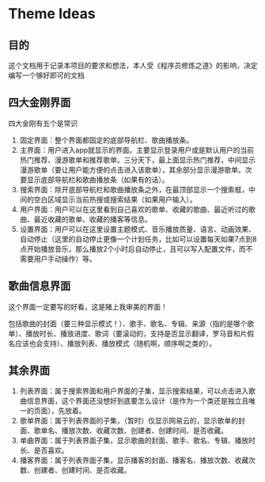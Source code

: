 # Theme Ideas

## 目的

这个文档用于记录本项目的要求和想法，本人受《程序员修炼之道》的影响，决定编写一个够好即可的文档

## 四大金刚界面

四大金刚有五个是常识

1. 固定界面：整个界面都固定的底部导航栏、歌曲播放条。
2. 主界面：用户进入app就显示的界面。主要显示登录用户或是默认用户的当前热门推荐、漫游歌单和推荐歌单。三分天下，最上面显示热门推荐，中间显示漫游歌单（要让用户能方便的点击进入该歌单），其余部分显示漫游歌单。次要显示底部导航栏和歌曲播放条（如果有的话）。
3. 搜索界面：除开底部导航栏和歌曲播放条之外，在最顶部显示一个搜索框，中间的空白区域显示当前热搜或搜索结果（如果用户输入）。
4. 用户界面：用户可以在这里看到自己喜欢的歌单、收藏的歌曲、最近听过的歌曲、最近收藏的歌单、收藏的播客等信息。
5. 设置界面：用户可以在这里设置主题模式、音乐播放质量、语言、动画效果、自动停止（这里的自动停止更像一个计划任务，比如可以设置每天如果7点到8点开始播放音乐，那么播放2个小时后自动停止，且可以写入配置文件，而不需要用户手动操作）等。

## 歌曲信息界面

这个界面一定要写的好看，这是赌上我审美的界面！

包括歌曲的封面（要三种显示模式！）、歌手、歌名、专辑、来源（指的是哪个歌单）、播放时长、播放进度、歌词（要滚动的，支持是否显示翻译，罗马音和片假名应该也会支持）、播放列表、播放模式（随机啊，顺序啊之类的）。

## 其余界面

1. 列表界面：属于搜索界面和用户界面的子集，显示搜索结果，可以点击进入歌曲信息界面，这个界面还没想好到底要怎么设计（是作为一个类还是独立且唯一的页面），先放着。
2. 歌单界面：属于列表界面的子集，（暂时）仅显示网易云的，显示歌单的封面、歌单名、播放次数、收藏次数、创建者、创建时间、是否收藏。
3. 单曲界面：属于列表界面子集，显示歌曲的封面、歌手、歌名、专辑、播放时长、是否喜欢。
4. 播客界面：属于列表界面子集，显示播客的封面、播客名、播放次数、收藏次数、创建者、创建时间、是否收藏。